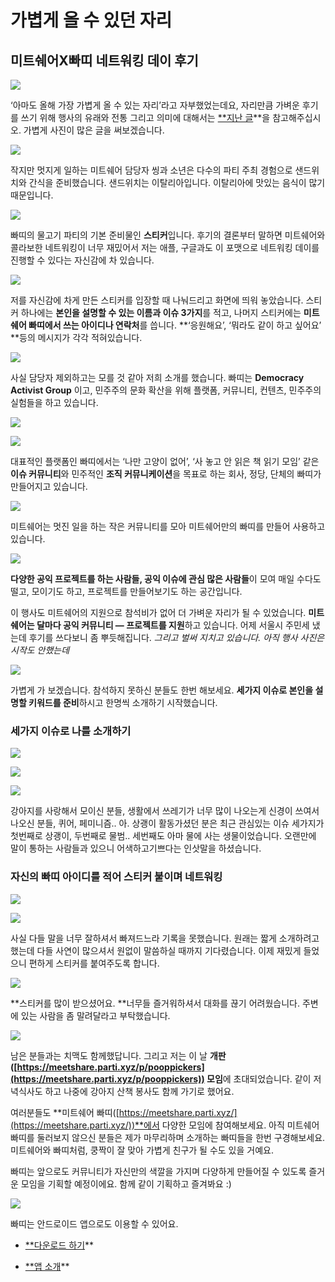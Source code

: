 
# 가볍게 올 수 있던 자리

## 미트쉐어X빠띠 네트워킹 데이 후기

![](/assets/images/가볍게-올-수-있던-자리/1*0TifaHw77BlPSHa8gd0Xug.jpeg)

‘아마도 올해 가장 가볍게 올 수 있는 자리’라고 자부했었는데요, 자리만큼 가벼운 후기를 쓰기 위해 행사의 유래와 전통 그리고 의미에 대해서는 [**지난 글](https://goo.gl/7fQzB8)**을 참고해주십시오. 가볍게 사진이 많은 글을 써보겠습니다.

![](/assets/images/가볍게-올-수-있던-자리/1*05MIiQevFpPkZnEeXarK_A.jpeg)

작지만 멋지게 일하는 미트쉐어 담당자 씽과 소년은 다수의 파티 주최 경험으로 샌드위치와 간식을 준비했습니다. 샌드위치는 이탈리아입니다. 이탈리아에 맛있는 음식이 많기 때문입니다.

![](/assets/images/가볍게-올-수-있던-자리/1*pFSBKxwRYQrFlwR9xXDbww.jpeg)

빠띠의 물고기 파티의 기본 준비물인 **스티커**입니다. 후기의 결론부터 말하면 미트쉐어와 콜라보한 네트워킹이 너무 재밌어서 저는 애플, 구글과도 이 포맷으로 네트워킹 데이를 진행할 수 있다는 자신감에 차 있습니다.

![](/assets/images/가볍게-올-수-있던-자리/1*5CEvTrdPci55cXFR4APOsA.jpeg)

저를 자신감에 차게 만든 스티커를 입장할 때 나눠드리고 화면에 띄워 놓았습니다. 스티커 하나에는 **본인을 설명할 수 있는 이름과 이슈 3가지**를 적고, 나머지 스티커에는 **미트쉐어 빠띠에서 쓰는 아이디나 연락처**를 씁니다. **‘응원해요’, ‘뭐라도 같이 하고 싶어요’ **등의 메시지가 각각 적혀있습니다.

![](/assets/images/가볍게-올-수-있던-자리/1*O42NLDAO6TlRaRuBKNUp-Q.jpeg)

사실 담당자 제외하고는 모를 것 같아 저희 소개를 했습니다. 빠띠는 **Democracy Activist Group** 이고, 민주주의 문화 확산을 위해 플랫폼, 커뮤니티, 컨텐츠, 민주주의 실험들을 하고 있습니다.

![](/assets/images/가볍게-올-수-있던-자리/1*19CUN8u2vgsxbhtRQoqAzA.png)

![](/assets/images/가볍게-올-수-있던-자리/1*50m1s2dA8Ch3w3gO485TnA.png)

대표적인 플랫폼인 빠띠에서는 ‘나만 고양이 없어’, ‘사 놓고 안 읽은 책 읽기 모임’ 같은 **이슈 커뮤니티**와 민주적인 **조직 커뮤니케이션**을 목표로 하는 회사, 정당, 단체의 빠띠가 만들어지고 있습니다.

![](/assets/images/가볍게-올-수-있던-자리/1*YOnWGJhoFzTUIiJlpT8LQQ.png)

미트쉐어는 멋진 일을 하는 작은 커뮤니티를 모아 미트쉐어만의 빠띠를 만들어 사용하고 있습니다.

![](/assets/images/가볍게-올-수-있던-자리/1*FdXrIcyD1CiJXRgcy890sQ.png)

**다양한 공익 프로젝트를 하는 사람들, 공익 이슈에 관심 많은 사람들**이 모여 매일 수다도 떨고, 모이기도 하고, 프로젝트를 만들어보기도 하는 공간입니다.

이 행사도 미트쉐어의 지원으로 참석비가 없어 더 가벼운 자리가 될 수 있었습니다. **미트쉐어는 달마다 공익 커뮤니티 — 프로젝트를 지원**하고 있습니다. 어제 서울시 주민세 냈는데 후기를 쓰다보니 좀 뿌듯해집니다. *그리고 벌써 지치고 있습니다. 아직 행사 사진은 시작도 안했는데*

![](/assets/images/가볍게-올-수-있던-자리/1*tl1F36e4Yc_UtFzS7u-lBg.jpeg)

가볍게 가 보겠습니다. 참석하지 못하신 분들도 한번 해보세요. **세가지 이슈로 본인을 설명할 키워드를 준비**하시고 한명씩 소개하기 시작했습니다.

### **세가지 이슈로 나를 소개하기**

![](/assets/images/가볍게-올-수-있던-자리/1*agovThuSiD2P6xRzSQl2Sw.jpeg)

![](/assets/images/가볍게-올-수-있던-자리/1*pibJfSNVQiPXoe2e_9vocw.jpeg)

![](/assets/images/가볍게-올-수-있던-자리/1*hY6mAl_sYzIJil29oNxJUA.jpeg)

강아지를 사랑해서 모이신 분들, 생활에서 쓰레기가 너무 많이 나오는게 신경이 쓰여서 나오신 분들, 퀴어, 페미니즘.. 아. 상괭이 활동가셨던 분은 최근 관심있는 이슈 세가지가 첫번째로 상괭이, 두번째로 물범.. 세번째도 아마 물에 사는 생물이었습니다. 오랜만에 말이 통하는 사람들과 있으니 어색하고기쁘다는 인삿말을 하셨습니다.

### 자신의 빠띠 아이디를 적어 스티커 붙이며 네트워킹

![](/assets/images/가볍게-올-수-있던-자리/1*nwUvGf4yDOsFMTY2O25fIg.jpeg)

![](/assets/images/가볍게-올-수-있던-자리/1*3kwGU32syTa5Gi2NKNErFw.jpeg)

사실 다들 말을 너무 잘하셔서 빠져드느라 기록을 못했습니다. 원래는 짧게 소개하려고 했는데 다들 사연이 많으셔서 원없이 말씀하실 때까지 기다렸습니다. 이제 재밌게 들었으니 편하게 스티커를 붙여주도록 합니다.

![](/assets/images/가볍게-올-수-있던-자리/1*kSf4wy6qR0dM7mBVym8Edg.jpeg)

**스티커를 많이 받으셨어요. **너무들 즐거워하셔서 대화를 끊기 어려웠습니다. 주변에 있는 사람을 좀 말려달라고 부탁했습니다.

![](/assets/images/가볍게-올-수-있던-자리/1*BRZTYENJ4BH7IRrtXZUmiw.jpeg)

남은 분들과는 치맥도 함께했답니다. 그리고 저는 이 날 **개판([https://meetshare.parti.xyz/p/pooppickers](https://meetshare.parti.xyz/p/pooppickers)) 모임**에 초대되었습니다. 같이 저녁식사도 하고 나중에 강아지 산책 봉사도 함께 가기로 했어요.

여러분들도 **미트쉐어 빠띠([https://meetshare.parti.xyz/](https://meetshare.parti.xyz/))**에서 다양한 모임에 참여해보세요. 아직 미트쉐어 빠띠를 둘러보지 않으신 분들은 제가 마무리하며 소개하는 빠띠들을 한번 구경해보세요. 미트쉐어와 빠띠처럼, 쿵짝이 잘 맞아 가볍게 친구가 될 수도 있을 거예요.

빠띠는 앞으로도 커뮤니티가 자신만의 색깔을 가지며 다양하게 만들어질 수 있도록 즐거운 모임을 기획할 예정이에요. 함께 같이 기획하고 즐겨봐요 :)

![](/assets/images/가볍게-올-수-있던-자리/1*IwvikDn0paeFBPtcv9VgyQ.png)

빠띠는 안드로이드 앱으로도 이용할 수 있어요.

* [**다운로드 하기](https://play.google.com/store/apps/details?id=xyz.parti.catan)**

* [**앱 소개](https://goo.gl/2dBaan)**